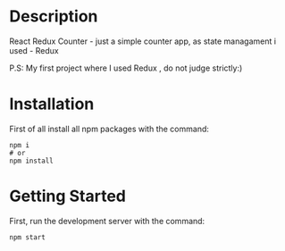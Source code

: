 # Description
React Redux Counter - just a simple counter app, as state managament i used - Redux

P.S: My first project where I used Redux , do not judge strictly:)
# Installation
First of all install all npm packages with the command:
```
npm i
# or
npm install
```
# Getting Started
First, run the development server with the command: 
```
npm start
```
